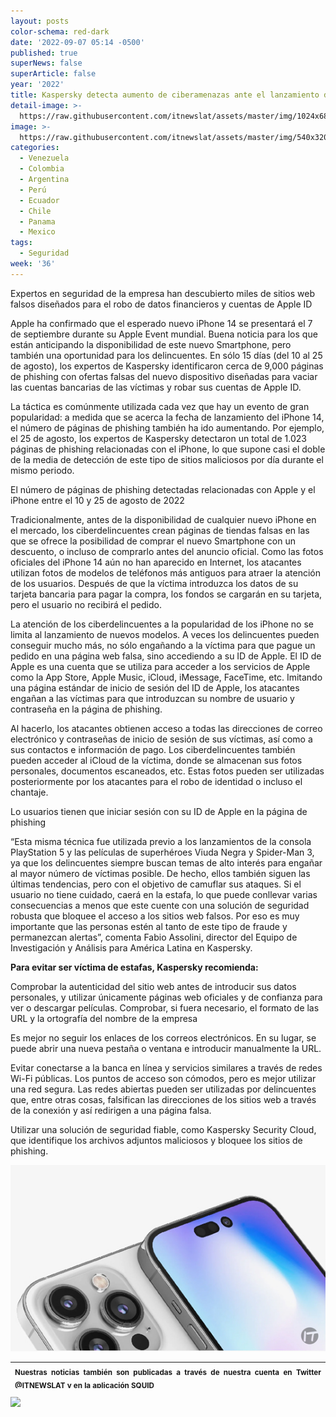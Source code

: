 ```yaml
---
layout: posts
color-schema: red-dark
date: '2022-09-07 05:14 -0500'
published: true
superNews: false
superArticle: false
year: '2022'
title: Kaspersky detecta aumento de ciberamenazas ante el lanzamiento del iPhone 14
detail-image: >-
  https://raw.githubusercontent.com/itnewslat/assets/master/img/1024x680/iphone-14-g.jpg
image: >-
  https://raw.githubusercontent.com/itnewslat/assets/master/img/540x320/iphone-14-p.jpg
categories:
  - Venezuela
  - Colombia
  - Argentina
  - Perú
  - Ecuador
  - Chile
  - Panama
  - Mexico
tags:
  - Seguridad
week: '36'
---
```

Expertos en seguridad de la empresa han descubierto miles de sitios web falsos diseñados para el robo de datos financieros y cuentas de Apple ID

Apple ha confirmado que el esperado nuevo iPhone 14 se presentará el 7 de septiembre durante su Apple Event mundial. Buena noticia para los que están anticipando la disponibilidad de este nuevo Smartphone, pero también una oportunidad para los delincuentes. En sólo 15 días (del 10 al 25 de agosto), los expertos de Kaspersky identificaron cerca de 9,000 páginas de phishing con ofertas falsas del nuevo dispositivo diseñadas para vaciar las cuentas bancarias de las víctimas y robar sus cuentas de Apple ID.

La táctica es comúnmente utilizada cada vez que hay un evento de gran popularidad: a medida que se acerca la fecha de lanzamiento del iPhone 14, el número de páginas de phishing también ha ido aumentando. Por ejemplo, el 25 de agosto, los expertos de Kaspersky detectaron un total de 1.023 páginas de phishing relacionadas con el iPhone, lo que supone casi el doble de la media de detección de este tipo de sitios maliciosos por día durante el mismo periodo.

El número de páginas de phishing detectadas relacionadas con Apple y el iPhone entre el 10 y 25 de agosto de 2022

Tradicionalmente, antes de la disponibilidad de cualquier nuevo iPhone en el mercado, los ciberdelincuentes crean páginas de tiendas falsas en las que se ofrece la posibilidad de comprar el nuevo Smartphone con un descuento, o incluso de comprarlo antes del anuncio oficial. Como las fotos oficiales del iPhone 14 aún no han aparecido en Internet, los atacantes utilizan fotos de modelos de teléfonos más antiguos para atraer la atención de los usuarios. Después de que la víctima introduzca los datos de su tarjeta bancaria para pagar la compra, los fondos se cargarán en su tarjeta, pero el usuario no recibirá el pedido. 

La atención de los ciberdelincuentes a la popularidad de los iPhone no se limita al lanzamiento de nuevos modelos. A veces los delincuentes pueden conseguir mucho más, no sólo engañando a la víctima para que pague un pedido en una página web falsa, sino accediendo a su ID de Apple. El ID de Apple es una cuenta que se utiliza para acceder a los servicios de Apple como la App Store, Apple Music, iCloud, iMessage, FaceTime, etc. Imitando una página estándar de inicio de sesión del ID de Apple, los atacantes engañan a las víctimas para que introduzcan su nombre de usuario y contraseña en la página de phishing.

Al hacerlo, los atacantes obtienen acceso a todas las direcciones de correo electrónico y contraseñas de inicio de sesión de sus víctimas, así como a sus contactos e información de pago. Los ciberdelincuentes también pueden acceder al iCloud de la víctima, donde se almacenan sus fotos personales, documentos escaneados, etc. Estas fotos pueden ser utilizadas posteriormente por los atacantes para el robo de identidad o incluso el chantaje.

Lo usuarios tienen que iniciar sesión con su ID de Apple en la página de phishing

“Esta misma técnica fue utilizada previo a los lanzamientos de la consola PlayStation 5 y las películas de superhéroes Viuda Negra y Spider-Man 3, ya que los delincuentes siempre buscan temas de alto interés para engañar al mayor número de víctimas posible. De hecho, ellos también siguen las últimas tendencias, pero con el objetivo de camuflar sus ataques. Si el usuario no tiene cuidado, caerá en la estafa, lo que puede conllevar varias consecuencias a menos que este cuente con una solución de seguridad robusta que bloquee el acceso a los sitios web falsos. Por eso es muy importante que las personas estén al tanto de este tipo de fraude y permanezcan alertas”, comenta Fabio Assolini, director del Equipo de Investigación y Análisis para América Latina en Kaspersky.

**Para evitar ser víctima de estafas, Kaspersky recomienda:**

Comprobar la autenticidad del sitio web antes de introducir sus datos personales, y utilizar únicamente páginas web oficiales y de confianza para ver o descargar películas. Comprobar, si fuera necesario, el formato de las URL y la ortografía del nombre de la empresa

Es mejor no seguir los enlaces de los correos electrónicos. En su lugar, se puede abrir una nueva pestaña o ventana e introducir manualmente la URL.

Evitar conectarse a la banca en línea y servicios similares a través de redes Wi-Fi públicas. Los puntos de acceso son cómodos, pero es mejor utilizar una red segura. Las redes abiertas pueden ser utilizadas por delincuentes que, entre otras cosas, falsifican las direcciones de los sitios web a través de la conexión y así redirigen a una página falsa.

Utilizar una solución de seguridad fiable, como Kaspersky Security Cloud, que identifique los archivos adjuntos maliciosos y bloquee los sitios de phishing.

![](https://raw.githubusercontent.com/itnewslat/assets/master/img/540x320/iphone-14-p.jpg)

<table style="height: 42px;" width="569">
<tbody>
<tr>
<td style="text-align: justify;"><sub><strong>Nuestras noticias también son publicadas a través de nuestra cuenta en Twitter <a href="https://twitter.com/itnewslat?lang=es">@ITNEWSLAT</a> y en la aplicación <a href="https://squidapp.co/en/">SQUID</a></strong></sub></td>
</tr>
</tbody>
</table>

<img src="https://tracker.metricool.com/c3po.jpg?hash=56f88a41e39ab42c063cc51676587a04"/>